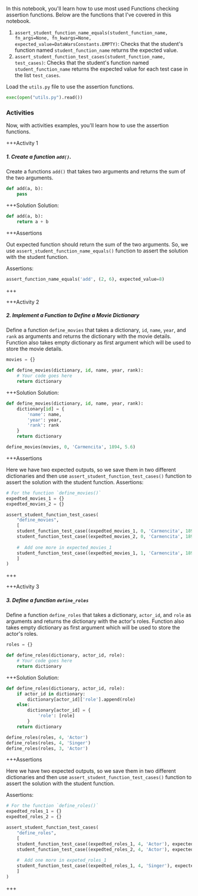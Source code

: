 In this notebook, you'll learn how to use most used Functions checking assertion
functions. Below are the functions that I've covered in this notebook.

1.  `assert_student_function_name_equals(student_function_name, fn_args=None, fn_kwargs=None, expected_value=DataWarsConstants.EMPTY)`: Checks that the student's function named `student_function_name` returns the expected value.
2.  `assert_student_function_test_cases(student_function_name, test_cases)`: Checks that the student's function named `student_function_name` returns the expected value for each test case in the list `test_cases`.

Load the `utils.py` file to use the assertion functions.

``` python
exec(open("utils.py").read())
```

### Activities

Now, with activities examples, you'll learn how to use the assertion functions.

+++Activity 1
##### 1. Create a function `add()`.

Create a functions `add()` that takes two arguments and returns the sum
of the two arguments.

``` python
def add(a, b):
    pass
```

+++Solution
Solution:

``` python
def add(a, b):
    return a + b
```

+++Assertions

Out expected function should return the sum of the two arguments. So, we use `assert_student_function_name_equals()` function to assert the solution with the student function.

Assertions:

``` python
assert_function_name_equals('add', (2, 6), expected_value=8)
```
+++

+++Activity 2
##### 2. Implement a Function to Define a Movie Dictionary

Define a function `define_movies` that takes a dictionary, `id`, `name`, `year`, and `rank` as arguments and returns the dictionary with the movie details. Function also takes empty dictionary as first argument which will be used to store the movie details.

``` python
movies = {}

def define_movies(dictionary, id, name, year, rank):
    # Your code goes here
    return dictionary
```


+++Solution
Solution:

``` python
def define_movies(dictionary, id, name, year, rank):
    dictionary[id] = {
        'name': name,
        'year': year,
        'rank': rank
    }
    return dictionary
```


``` python
define_movies(movies, 0, 'Carmencita', 1894, 5.6)
```

+++Assertions

Here we have two expected outputs, so we save them in two different dictionaries and then use `assert_student_function_test_cases()` function to assert the solution with the student function.
Assertions:

``` python
# For the function `define_movies()`
expedted_movies_1 = {}
expedted_movies_2 = {}

assert_student_function_test_cases(
    "define_movies",
    [
    student_function_test_case((expedted_movies_1, 0, 'Carmencita', 1894, 5.6), expected_value={0: {'name': 'Carmencita', 'year': 1894, 'rank': 5.6}}),
    student_function_test_case((expedted_movies_2, 0, 'Carmencita', 1894, 5.6), expected_value={0: {'name': 'Carmencita', 'year': 1894, 'rank': 5.6}}),
     
    #  Add one more in expected_movies_1
    student_function_test_case((expedted_movies_1, 1, 'Carmencita', 1894, 5.6), expected_value={0: {'name': 'Carmencita', 'year': 1894, 'rank': 5.6}, 1: {'name': 'Carmencita', 'year': 1894, 'rank': 5.6}}),
    ]
)
```
+++


+++Activity 3
##### 3. Define a function `define_roles`

Define a function `define_roles` that takes a dictionary, `actor_id`, and `role` as arguments and returns the dictionary with the actor's roles. Function also takes empty dictionary as first argument which will be used to store the actor's roles.

``` python
roles = {}

def define_roles(dictionary, actor_id, role):
    # Your code goes here
    return dictionary
```

+++Solution
Solution:

``` python
def define_roles(dictionary, actor_id, role):
    if actor_id in dictionary:
        dictionary[actor_id]['role'].append(role)
    else:
        dictionary[actor_id] = {
            'role': [role]
        }
    return dictionary
```

``` python
define_roles(roles, 4, 'Actor')
define_roles(roles, 4, 'Singer')
define_roles(roles, 3, 'Actor')
```

+++Assertions

Here we have two expected outputs, so we save them in two different dictionaries and then use `assert_student_function_test_cases()` function to assert the solution with the student function.

Assertions:

``` python
# For the function `define_roles()`
expedted_roles_1 = {}
expedted_roles_2 = {}

assert_student_function_test_cases(
    "define_roles",
    [
    student_function_test_case((expedted_roles_1, 4, 'Actor'), expected_value={4: {'role': ['Actor']}}),
    student_function_test_case((expedted_roles_2, 4, 'Actor'), expected_value={4: {'role': ['Actor']}}),
     
    #  Add one more in expeted_roles_1
    student_function_test_case((expedted_roles_1, 4, 'Singer'), expected_value={4: {'role': ['Actor', 'Singer']}}),
    ]
)
```
+++

